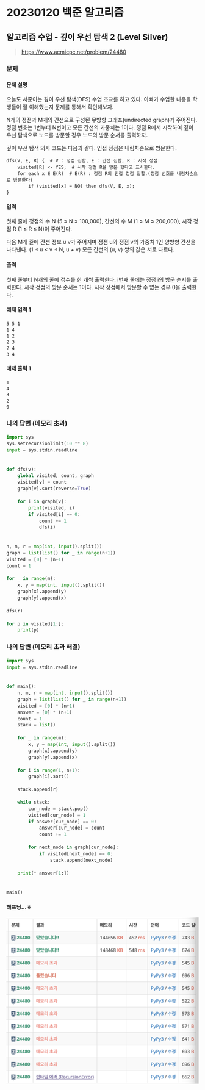 # 20230120 백준 알고리즘

## 알고리즘 수업 - 깊이 우선 탐색 2 (Level Silver)
> https://www.acmicpc.net/problem/24480

### 문제
#### 문제 설명
오늘도 서준이는 깊이 우선 탐색(DFS) 수업 조교를 하고 있다. 아빠가 수업한 내용을 학생들이 잘 이해했는지 문제를 통해서 확인해보자.

N개의 정점과 M개의 간선으로 구성된 무방향 그래프(undirected graph)가 주어진다. 정점 번호는 1번부터 N번이고 모든 간선의 가중치는 1이다. 정점 R에서 시작하여 깊이 우선 탐색으로 노드를 방문할 경우 노드의 방문 순서를 출력하자.

깊이 우선 탐색 의사 코드는 다음과 같다. 인접 정점은 내림차순으로 방문한다.

```
dfs(V, E, R) {  # V : 정점 집합, E : 간선 집합, R : 시작 정점
    visited[R] <- YES;  # 시작 정점 R을 방문 했다고 표시한다.
    for each x ∈ E(R)  # E(R) : 정점 R의 인접 정점 집합.(정점 번호를 내림차순으로 방문한다)
        if (visited[x] = NO) then dfs(V, E, x);
}
```

#### 입력
첫째 줄에 정점의 수 N (5 ≤ N ≤ 100,000), 간선의 수 M (1 ≤ M ≤ 200,000), 시작 정점 R (1 ≤ R ≤ N)이 주어진다.

다음 M개 줄에 간선 정보 u v가 주어지며 정점 u와 정점 v의 가중치 1인 양방향 간선을 나타낸다. (1 ≤ u < v ≤ N, u ≠ v) 모든 간선의 (u, v) 쌍의 값은 서로 다르다.

#### 출력
첫째 줄부터 N개의 줄에 정수를 한 개씩 출력한다. i번째 줄에는 정점 i의 방문 순서를 출력한다. 시작 정점의 방문 순서는 1이다. 시작 정점에서 방문할 수 없는 경우 0을 출력한다.

#### 예제 입력 1
```
5 5 1
1 4
1 2
2 3
2 4
3 4
```

#### 예제 출력 1
```
1
4
3
2
0
```

### 나의 답변 (메모리 초과)
```python
import sys
sys.setrecursionlimit(10 ** 8)
input = sys.stdin.readline


def dfs(v):
    global visited, count, graph
    visited[v] = count
    graph[v].sort(reverse=True)

    for i in graph[v]:
        print(visited, i)
        if visited[i] == 0:
            count += 1
            dfs(i)


n, m, r = map(int, input().split())
graph = list(list() for _ in range(n+1))
visited = [0] * (n+1)
count = 1

for _ in range(m):
    x, y = map(int, input().split())
    graph[x].append(y)
    graph[y].append(x)

dfs(r)

for p in visited[1:]:
    print(p)
```

### 나의 답변 (메모리 초과 해결)
```python
import sys
input = sys.stdin.readline


def main():
    n, m, r = map(int, input().split())
    graph = list(list() for _ in range(n+1))
    visited = [0] * (n+1)
    answer = [0] * (n+1)
    count = 1
    stack = list()

    for _ in range(m):
        x, y = map(int, input().split())
        graph[x].append(y)
        graph[y].append(x)

    for i in range(1, n+1):
        graph[i].sort()

    stack.append(r)

    while stack:
        cur_node = stack.pop()
        visited[cur_node] = 1
        if answer[cur_node] == 0:
            answer[cur_node] = count
            count += 1

        for next_node in graph[cur_node]:
            if visited[next_node] == 0:
                stack.append(next_node)

    print(* answer[1:])


main()
```

#### 헤프닝...ㅎ

![](image/24480.png)